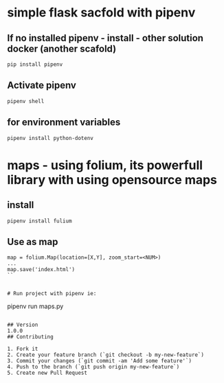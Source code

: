 # simple flask sacfold with pipenv

## If no installed pipenv - install - other solution docker (another scafold)
```
pip install pipenv
```
## Activate pipenv
```
pipenv shell
```
## for environment variables
```
pipenv install python-dotenv
```
# maps - using folium, its powerfull library with using opensource maps

## install
```
pipenv install fulium
```
## Use as map
```
map = folium.Map(location=[X,Y], zoom_start=<NUM>)
...
map.save('index.html')
``


# Run project with pipenv ie:
```
pipenv run maps.py
```

## Version
1.0.0
## Contributing

1. Fork it
2. Create your feature branch (`git checkout -b my-new-feature`)
3. Commit your changes (`git commit -am 'Add some feature'`)
4. Push to the branch (`git push origin my-new-feature`)
5. Create new Pull Request
